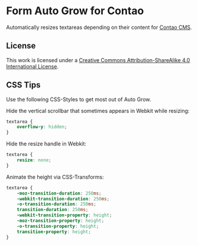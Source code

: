 # Form Auto Grow for Contao

Automatically resizes textareas depending on their content for [Contao CMS](https://contao.org).

## License

This work is licensed under a [Creative Commons Attribution-ShareAlike 4.0 International License](http://creativecommons.org/licenses/by-sa/4.0/).

## CSS Tips

Use the following CSS-Styles to get most out of Auto Grow.

Hide the vertical scrollbar that sometimes appears in Webkit while resizing:
```css
textarea {
    overflow-y: hidden;
}
```

Hide the resize handle in Webkit:
```css
textarea {
    resize: none;
}
```

Animate the height via CSS-Transforms:
```css
textarea {
    -moz-transition-duration: 250ms;
    -webkit-transition-duration: 250ms;
    -o-transition-duration: 250ms;
    transition-duration: 250ms;
    -webkit-transition-property: height;
    -moz-transition-property: height;
    -o-transition-property: height;
    transition-property: height;
}
```
